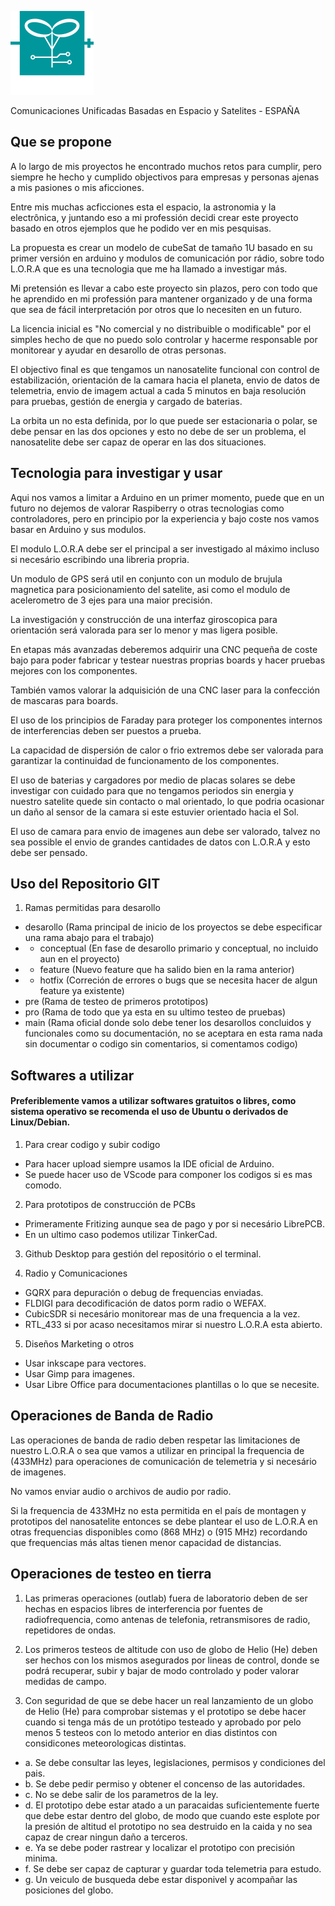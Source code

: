 
![Screenshot](https://github.com/davidsnege/CUBES/blob/main/img/blanco.png?raw=true)

Comunicaciones Unificadas Basadas en Espacio y Satelites - ESPAÑA 

## Que se propone

A lo largo de mis proyectos he encontrado muchos retos para cumplir, pero siempre he hecho y cumplido objectivos para empresas y personas ajenas a mis pasiones o mis aficciones.

Entre mis muchas acficciones esta el espacio, la astronomia y la electrônica, y juntando eso a mi professión decidi crear este proyecto basado en otros ejemplos que he podido ver en mis pesquisas.

La propuesta es crear un modelo de cubeSat de tamaño 1U basado en su primer versión en arduino y modulos de comunicación por rádio, sobre todo L.O.R.A que es una tecnologia que me ha llamado a investigar más.

Mi pretensión es llevar a cabo este proyecto sin plazos, pero con todo que he aprendido en mi professión para mantener organizado y de una forma que sea de fácil interpretación por otros que lo necesiten en un futuro.

La licencia inicial es "No comercial y no distribuible o modificable" por el simples hecho de que no puedo solo controlar y hacerme responsable por monitorear y ayudar en desarollo de otras personas.

El objectivo final es que tengamos un nanosatelite funcional con control de estabilización, orientación de la camara hacia el planeta, envio de datos de telemetria, envio de imagem actual a cada 5 minutos en baja resolución para pruebas, gestión de energia y cargado de baterias.

La orbita un no esta definida, por lo que puede ser estacionaria o polar, se debe pensar en las dos opciones y esto no debe de ser un problema, el nanosatelite debe ser capaz de operar en las dos situaciones.

## Tecnologia para investigar y usar

Aqui nos vamos a limitar a Arduino en un primer momento, puede que en un futuro no dejemos de valorar Raspiberry o otras tecnologias como controladores, pero en principio por la experiencia y bajo coste nos vamos basar en Arduino y sus modulos.

El modulo L.O.R.A debe ser el principal a ser investigado al máximo incluso si necesário escribindo una libreria propria. 

Un modulo de GPS será util en conjunto con un modulo de brujula magnetica para posicionamiento del satelite, asi como el modulo de acelerometro de 3 ejes para una maior precisión.

La investigación y construcción de una interfaz giroscopica para orientación será valorada para ser lo menor y mas ligera posible.

En etapas más avanzadas deberemos adquirir una CNC pequeña de coste bajo para poder fabricar y testear nuestras proprias boards y hacer pruebas mejores con los componentes.

También vamos valorar la adquisición de una CNC laser para la confección de mascaras para boards.

El uso de los principios de Faraday para proteger los componentes internos de interferencias deben ser puestos a prueba.

La capacidad de dispersión de calor o frio extremos debe ser valorada para garantizar la continuidad de funcionamento de los componentes.

El uso de baterias y cargadores por medio de placas solares se debe investigar con cuidado para que no tengamos periodos sin energia y nuestro satelite quede sin contacto o mal orientado, lo que podria ocasionar un daño al sensor de la camara si este estuvier orientado hacia el Sol.

El uso de camara para envio de imagenes aun debe ser valorado, talvez no sea possible el envio de grandes cantidades de datos con L.O.R.A y esto debe ser pensado.

## Uso del Repositorio GIT

1. Ramas permitidas para desarollo
- desarollo (Rama principal de inicio de los proyectos se debe especificar una rama abajo para el trabajo)
- - conceptual (En fase de desarollo primario y conceptual, no incluido aun en el proyecto)
- - feature (Nuevo feature que ha salido bien en la rama anterior)
- - hotfix (Correción de errores o bugs que se necesita hacer de algun feature ya existente)
- pre (Rama de testeo de primeros prototipos)
- pro (Rama de todo que ya esta en su ultimo testeo de pruebas)
- main (Rama oficial donde solo debe tener los desarollos concluidos y funcionales como su documentación, no se aceptara en esta rama nada sin documentar o codigo sin comentarios, si comentamos codigo)

## Softwares a utilizar

#### Preferiblemente vamos a utilizar softwares gratuitos o libres, como sistema operativo se recomenda el uso de Ubuntu o derivados de Linux/Debian.

1. Para crear codigo y subir codigo
- Para hacer upload siempre usamos la IDE oficial de Arduino.
- Se puede hacer uso de VScode para componer los codigos si es mas comodo.

2. Para prototipos de construcción de PCBs
- Primeramente Fritizing aunque sea de pago y por si necesário LibrePCB.
- En un ultimo caso podemos utilizar TinkerCad.

3. Github Desktop para gestión del repositório o el terminal.

4. Radio y Comunicaciones
- GQRX para depuración o debug de frequencias enviadas.
- FLDIGI para decodificación de datos porm radio o WEFAX.
- CubicSDR si necesário monitorear mas de una frequencia a la vez.
- RTL_433 si por acaso necesitamos mirar si nuestro L.O.R.A esta abierto.

5. Diseños Marketing o otros
- Usar inkscape para vectores.
- Usar Gimp para imagenes.
- Usar Libre Office para documentaciones plantillas o lo que se necesite.

## Operaciones de Banda de Radio

Las operaciones de banda de radio deben respetar las limitaciones de nuestro L.O.R.A o sea que vamos a utilizar en principal la frequencia de (433MHz) para operaciones de comunicación de telemetria y si necesário de imagenes.

No vamos enviar audio o archivos de audio por radio.

Si la frequencia de 433MHz no esta permitida en el país de montagen y prototipos del nanosatelite entonces se debe plantear el uso de L.O.R.A en otras frequencias disponibles como (868 MHz) o (915 MHz) recordando que frequencias más altas tienen menor capacidad de distancias.

## Operaciones de testeo en tierra

1. Las primeras operaciones (outlab) fuera de laboratorio deben de ser hechas en espacios libres de interferencia por fuentes de radiofrequencia, como antenas de telefonia, retransmisores de radio, repetidores de ondas.

2. Los primeros testeos de altitude con uso de globo de Helio (He) deben ser hechos con los mismos asegurados por lineas de control, donde se podrá recuperar, subir y bajar de modo controlado y poder valorar medidas de campo.

3. Con seguridad de que se debe hacer un real lanzamiento de un globo de Helio (He) para comprobar sistemas y el prototipo se debe hacer cuando si tenga más de un protótipo testeado y aprobado por pelo menos 5 testeos con lo metodo anterior en dias distintos con considicones meteorologicas distintas.

- a. Se debe consultar las leyes, legislaciones, permisos y condiciones del pais.
- b. Se debe pedir permiso y obtener el concenso de las autoridades.
- c. No se debe salir de los parametros de la ley.
- d. El prototipo debe estar atado a un paracaidas suficientemente fuerte que debe estar dentro del globo, de modo que cuando este esplote por la presión de altitud el prototipo no sea destruido en la caida y no sea capaz de crear ningun daño a terceros.
- e. Ya se debe poder rastrear y localizar el prototipo con precisión minima.
- f. Se debe ser capaz de capturar y guardar toda telemetria para estudo.
- g. Un veiculo de busqueda debe estar disponivel y acompañar las posiciones del globo.


